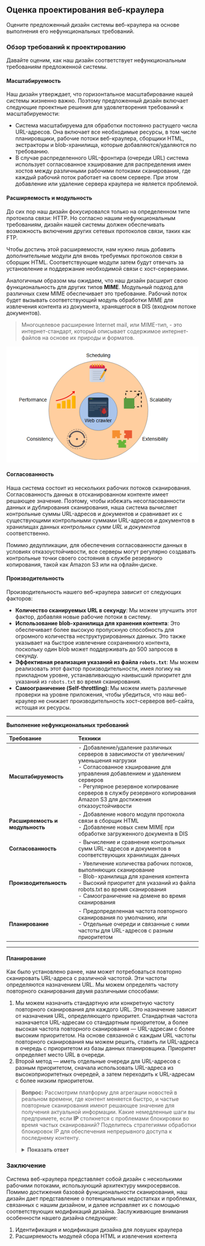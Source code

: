 
## **Оценка проектирования веб-краулера**

Оцените предложенный дизайн системы веб-краулера на основе выполнения его нефункциональных требований.

### Обзор требований к проектированию

Давайте оценим, как наш дизайн соответствует нефункциональным требованиям предложенной системы.

#### Масштабируемость

Наш дизайн утверждает, что горизонтальное масштабирование нашей системы жизненно важно. Поэтому предложенный дизайн включает следующие проектные решения для удовлетворения требований к масштабируемости:

*   Система масштабируема для обработки постоянно растущего числа URL-адресов. Она включает все необходимые ресурсы, в том числе планировщики, рабочие потоки веб-краулера, сборщики HTML, экстракторы и blob-хранилища, которые добавляются/удаляются по требованию.
*   В случае распределенного URL-фронтира (очереди URL) система использует согласованное хэширование для распределения имен хостов между различными рабочими потоками сканирования, где каждый рабочий поток работает на своем сервере. При этом добавление или удаление сервера краулера не является проблемой.

#### Расширяемость и модульность

До сих пор наш дизайн фокусировался только на определенном типе протокола связи: HTTP. Но согласно нашим нефункциональным требованиям, дизайн нашей системы должен обеспечивать возможность включения других сетевых протоколов связи, таких как FTP.

Чтобы достичь этой расширяемости, нам нужно лишь добавить дополнительные модули для вновь требуемых протоколов связи в сборщик HTML. Соответствующие модули затем будут отвечать за установление и поддержание необходимой связи с хост-серверами.

Аналогичным образом мы ожидаем, что наш дизайн расширит свою функциональность для других типов **MIME**. Модульный подход для различных схем MIME обеспечивает это требование. Рабочий поток будет вызывать соответствующий модуль обработки MIME для извлечения контента из документа, хранящегося в DIS (входном потоке документов).

> Многоцелевое расширение Internet mail, или MIME-тип, - это интернет-стандарт, который описывает содержимое интернет-файлов на основе их природы и форматов.

![img_16.png](img/img_16.png)


#### Согласованность

Наша система состоит из нескольких рабочих потоков сканирования. Согласованность данных в отсканированном контенте имеет решающее значение. Поэтому, чтобы избежать несогласованности данных и дублирования сканирования, наша система вычисляет контрольные суммы URL-адресов и документов и сравнивает их с существующими контрольными суммами URL-адресов и документов в хранилищах данных *контрольных сумм URL* и *документов* соответственно.

Помимо дедупликации, для обеспечения согласованности данных в условиях отказоустойчивости, все серверы могут регулярно создавать контрольные точки своего состояния в службе резервного копирования, такой как Amazon S3 или на офлайн-диске.

#### Производительность

Производительность нашего веб-краулера зависит от следующих факторов:

*   **Количество сканируемых URL в секунду**: Мы можем улучшить этот фактор, добавляя новые рабочие потоки в систему.
*   **Использование blob-хранилища для хранения контента**: Это обеспечивает более высокую пропускную способность для огромного количества неструктурированных данных. Это также указывает на быстрое извлечение сохраненного контента, поскольку один blob может поддерживать до 500 запросов в секунду.
*   **Эффективная реализация указаний из файла `robots.txt`**: Мы можем реализовать этот фактор производительности, имея логику на прикладном уровне, устанавливающую наивысший приоритет для указаний из `robots.txt` во время сканирования.
*   **Самоограничение (Self-throttling)**: Мы можем иметь различные проверки на уровне приложения, чтобы убедиться, что наш веб-краулер не снижает производительность хост-серверов веб-сайта, истощая их ресурсы.

---

**Выполнение нефункциональных требований**

| Требование | Техники |
| :--- | :--- |
| **Масштабируемость** | - Добавление/удаление различных серверов в зависимости от увеличения/уменьшения нагрузки<br>- Согласованное хэширование для управления добавлением и удалением серверов<br>- Регулярное резервное копирование серверов в службу резервного копирования Amazon S3 для достижения отказоустойчивости |
| **Расширяемость и модульность** | - Добавление нового модуля протокола связи в сборщик HTML<br>- Добавление новых схем MIME при обработке загруженного документа в DIS |
| **Согласованность** | - Вычисление и сравнение контрольных сумм URL-адресов и документов в соответствующих хранилищах данных |
| **Производительность** | - Увеличение количества рабочих потоков, выполняющих сканирование<br>- Blob-хранилища для хранения контента<br>- Высокий приоритет для указаний из файла robots.txt во время сканирования<br>- Самоограничение на домене во время сканирования |
| **Планирование** | - Предопределенная частота повторного сканирования по умолчанию, или<br>- Отдельные очереди и связанные с ними частоты для URL-адресов с разным приоритетом |

---

#### Планирование

Как было установлено ранее, нам может потребоваться повторно сканировать URL-адреса с различной частотой. Эти частоты определяются назначением URL. Мы можем определять частоту повторного сканирования двумя различными способами:

1.  Мы можем назначить стандартную или конкретную частоту повторного сканирования для каждого URL. Это назначение зависит от назначения URL, определяющего приоритет. Стандартная частота назначается URL-адресам со стандартным приоритетом, а более высокая частота повторного сканирования — URL-адресам с более высоким приоритетом.
    На основе связанной с каждым URL частоты повторного сканирования мы можем решить, ставить ли URL-адреса в очередь с приоритетом из базы данных планировщика. Приоритет определяет место URL в очереди.
2.  Второй метод — иметь отдельные очереди для URL-адресов с разным приоритетом, сначала использовать URL-адреса из высокоприоритетных очередей, а затем переходить к URL-адресам с более низким приоритетом.

> **Вопрос:** Рассмотрим платформу для агрегации новостей в реальном времени, где контент меняется быстро, и частые повторные сканирования имеют решающее значение для получения актуальной информации. Какие немедленные шаги вы предпримете, если **IP** столкнется с проблемами блокировки во время частых сканирований? Поделитесь стратегиями обработки блокировок IP для обеспечения непрерывного доступа к последнему контенту.
>
> <details>
>  <summary><b>Показать ответ</b></summary>
>
> Чтобы справиться с проблемами блокировки IP во время частых сканирований, немедленные шаги включают внедрение ротации IP, что предполагает регулярную смену вашего IP-адреса для избежания обнаружения. Использование прокси-серверов также крайне важно, поскольку они действуют как посредники, распределяя запросы по нескольким IP-адресам для предотвращения блокировок. Кроме того, мониторинг эффективности этих стратегий и их корректировка по мере необходимости помогает опережать развивающиеся тактики блокировки. Внедрение мер по борьбе с блокировкой, таких как задержки между запросами и имитация естественного поведения пользователя, может дополнительно снизить риск блокировки.
> </details>


### Заключение

Система веб-краулера представляет собой дизайн с несколькими рабочими потоками, использующий архитектуру микросервисов. Помимо достижения базовой функциональности сканирования, наш дизайн дает представление о потенциальных недостатках и проблемах, связанных с нашим дизайном, и далее исправляет их с помощью соответствующих модификаций дизайна. Заслуживающие внимания особенности нашего дизайна следующие:

1.  Идентификация и модификация дизайна для ловушек краулера
2.  Расширяемость модулей сбора HTML и извлечения контента